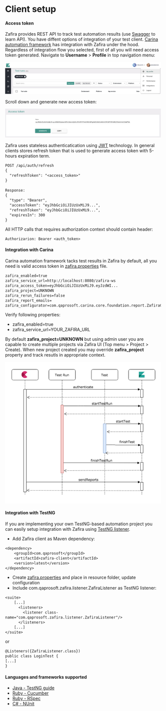 # Client setup 

#### Access token
Zafira provides REST API to track test automation results (use [Swagger](http://localhost:8080/zafira-ws/swagger-ui.html) to learn API). You have diffent options of integration of your test client. [Carina automation framework](https://github.com/qaprosoft/carina) has integration with Zafira under the hood. Regardless of integration flow you selected, first of all you will need access token generated. Navigate to **Username** > **Profile** in top navigation menu:

<p align="center">
  <img src="../img/menu_profile.png">
</p>

Scroll down and generate new access token:

<p align="center">
  <img src="../img/access_token.png">
</p>

Zafira uses stateless authenticatication using [JWT](https://en.wikipedia.org/wiki/JSON_Web_Token) technology. In general clients stores refresh token that is used to generate access token with 5-hours expiration term. 
```
POST /api/auth/refresh
{
  "refreshToken": "<access_token>"
}

Response:
{
  "type": "Bearer",
  "accessToken": "eyJhbGciOiJIUzUxMiJ9...",
  "refreshToken": "eyJhbGciOiJIUzUxMi9...",
  "expiresIn": 300
}
```

All HTTP calls that requires authorization context should contain header:
```
Authorizarion: Bearer <auth_token>
```

#### Integration with Carina
Carina automation framework tacks test results in Zafira by default, all you need is valid access token in [zafira.properties](https://github.com/qaprosoft/carina-demo/blob/master/src/main/resources/zafira.properties) file.
```
zafira_enabled=true
zafira_service_url=http://localhost:8080/zafira-ws
zafira_access_token=eyJhbGciOiJIUzUxMiJ9.eyJzdWI...
zafira_project=UNKNOWN
zafira_rerun_failures=false
zafira_report_emails=
zafira_configurator=com.qaprosoft.carina.core.foundation.report.ZafiraConfigurator
```
Verify following properties:

* zafira_enabled=true
* zafira_service_url=YOUR_ZAFIRA_URL

By default **zafira_project=UNKNOWN** but using admin user you are capable to create multiple projects via Zafira UI (Top menu > Project > Create). When new project created you may override **zafira_project** property and track resutls in appropriate context.

<p align="center">
  <img src="../img/flow_uml.png">
</p>

#### Integration with TestNG
If you are implementing your own TestNG-based automation project you can easily setup integration with Zafira using [TestNG listener](https://github.com/qaprosoft/zafira/blob/master/sources/zafira-client/src/main/java/com/qaprosoft/zafira/listener/ZafiraListener.java).

* Add Zafira client as Maven dependency:

```
<dependency>
    <groupId>com.qaprosoft</groupId>
    <artifactId>zafira-client</artifactId>
    <version>latest</version>
</dependency>
```

* Create [zafira.properties](https://github.com/qaprosoft/carina-demo/blob/master/src/main/resources/zafira.properties) and place in resource folder, update configuration
* Include com.qaprosoft.zafira.listener.ZafiraListener as TestNG listener:
```
<suite>
    [...]
      <listeners>
        <listener class-name="com.qaprosoft.zafira.listener.ZafiraListener"/>
      </listeners>
    [...]
</suite>
```

or

```
@Listeners({ZafiraListener.class})
public class LoginTest {
[...]
}
```

#### Languages and frameworks supported
* [Java - TestNG guide](https://github.com/qaprosoft/zafira-testng)
* [Ruby - Cucumber](https://github.com/qaprosoft/zafira-ruby#cucumber-usage)
* [Ruby - RSpec](https://github.com/qaprosoft/zafira-ruby#rspec-usage)
* [C# - NUnit](https://github.com/qaprosoft/zafira-nunit)
